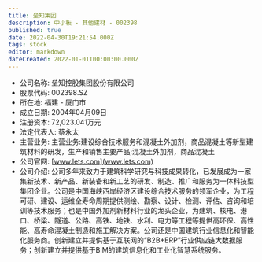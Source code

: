 ```yaml
---
title: 垒知集团
description: 中小板 - 其他建材 - 002398
published: true
date: 2022-04-30T19:21:54.000Z
tags: stock
editor: markdown
dateCreated: 2022-01-01T00:00:00.000Z
---
```


- 公司名称: 垒知控股集团股份有限公司
- 股票代码: 002398.SZ
- 所在地: 福建 - 厦门市
- 成立日期: 2004年04月09日
- 注册资本: 72,023.041万元
- 法定代表人: 蔡永太
- 主营业务: 主营业务:建设综合技术服务和混凝土外加剂，商品混凝土等新型建筑材料的研发，生产和销售主要产品;混凝土外加剂，商品混凝土
- 公司官网: [www.lets.com](www.lets.com)
- 公司介绍: 公司多年来致力于建筑科学研究与科技成果转化，已发展成为一家集新技术、新产品、新装备和新工艺的研发、制造、推广和服务为一体科技型集团企业。公司是中国海峡西岸经济区建设综合技术服务的领军企业，为工程可研、建设、运维全寿命周期提供测绘、勘察、设计、检测、评估、咨询和培训等技术服务；也是中国外加剂新材料行业的龙头企业，为建筑、核电、港口、桥梁、隧道、公路、高铁、地铁、水利、电力等工程等提供高环保、高性能、高寿命混凝土制造和施工解决方案。公司还是中国建筑行业信息化和智能化服务商。创新建立并提供基于互联网的“B2B+ERP”行业供应链大数据服务；创新建立并提供基于BIM的建筑信息化和工业化智慧系统服务。


